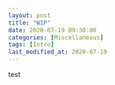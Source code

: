 ```yaml
---
layout: post
title: "WIP"
date: 2020-07-19 09:30:00
categories: [Miscellaneous]
tags: [Intro]
last_modified_at: 2020-07-19
---
```


test
